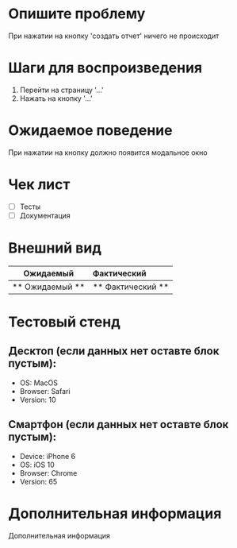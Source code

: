 # Опишите проблему
При нажатии на кнопку 'создать отчет' ничего не происходит

# Шаги для воспроизведения
1. Перейти на страницу '...'
2. Нажать на кнопку '...'

# Ожидаемое поведение
При нажатии на кнопку должно появится модальное окно

# Чек лист
- [ ] Тесты
- [ ] Документация

# Внешний вид

Ожидаемый        | Фактический
:---------------:|:--------------------|
** Ожидаемый  ** | ** Фактический    **|

# Тестовый стенд

## Десктоп (если данных нет оставте блок пустым):
 - OS: MacOS
 - Browser: Safari
 - Version: 10

## Смартфон (если данных нет оставте блок пустым):
 - Device: iPhone 6
 - OS: iOS 10
 - Browser: Chrome
 - Version: 65

# Дополнительная информация
Дополнительная информация
